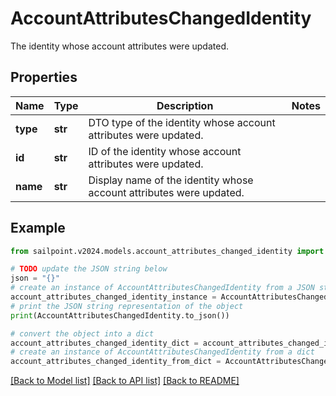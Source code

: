# AccountAttributesChangedIdentity

The identity whose account attributes were updated.

## Properties

Name | Type | Description | Notes
------------ | ------------- | ------------- | -------------
**type** | **str** | DTO type of the identity whose account attributes were updated. | 
**id** | **str** | ID of the identity whose account attributes were updated. | 
**name** | **str** | Display name of the identity whose account attributes were updated. | 

## Example

```python
from sailpoint.v2024.models.account_attributes_changed_identity import AccountAttributesChangedIdentity

# TODO update the JSON string below
json = "{}"
# create an instance of AccountAttributesChangedIdentity from a JSON string
account_attributes_changed_identity_instance = AccountAttributesChangedIdentity.from_json(json)
# print the JSON string representation of the object
print(AccountAttributesChangedIdentity.to_json())

# convert the object into a dict
account_attributes_changed_identity_dict = account_attributes_changed_identity_instance.to_dict()
# create an instance of AccountAttributesChangedIdentity from a dict
account_attributes_changed_identity_from_dict = AccountAttributesChangedIdentity.from_dict(account_attributes_changed_identity_dict)
```
[[Back to Model list]](../README.md#documentation-for-models) [[Back to API list]](../README.md#documentation-for-api-endpoints) [[Back to README]](../README.md)


